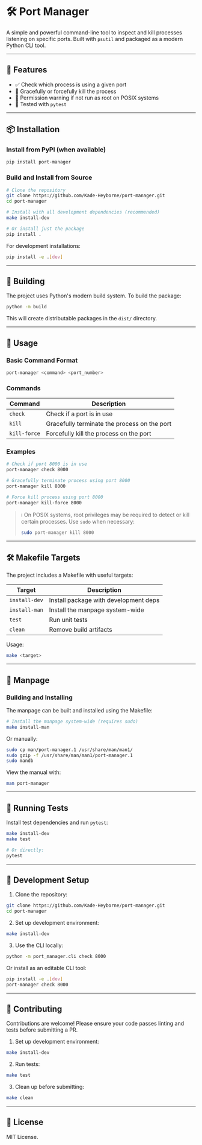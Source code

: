 # 🛠️ Port Manager

A simple and powerful command-line tool to inspect and kill processes listening on specific ports. Built with `psutil` and packaged as a modern Python CLI tool.

---

## 🚀 Features

- ✅ Check which process is using a given port
- 🧯 Gracefully or forcefully kill the process
- 🔐 Permission warning if not run as root on POSIX systems
- 🧪 Tested with `pytest`

---

## 📦 Installation

### Install from PyPI (when available)
```bash
pip install port-manager
```

### Build and Install from Source
```bash
# Clone the repository
git clone https://github.com/Kade-Heyborne/port-manager.git
cd port-manager

# Install with all development dependencies (recommended)
make install-dev

# Or install just the package
pip install .
```

For development installations:
```bash
pip install -e .[dev]
```

---

## 🔨 Building

The project uses Python's modern build system. To build the package:

```bash
python -m build
```

This will create distributable packages in the `dist/` directory.

---

## 🔧 Usage

### Basic Command Format
```bash
port-manager <command> <port_number>
```

### Commands
| Command      | Description                                  |
| ------------ | -------------------------------------------- |
| `check`      | Check if a port is in use                    |
| `kill`       | Gracefully terminate the process on the port |
| `kill-force` | Forcefully kill the process on the port      |

### Examples
```bash
# Check if port 8000 is in use
port-manager check 8000

# Gracefully terminate process using port 8000
port-manager kill 8000

# Force kill process using port 8000
port-manager kill-force 8000
```

> ℹ️ On POSIX systems, root privileges may be required to detect or kill certain processes. Use `sudo` when necessary:
> ```bash
> sudo port-manager kill 8000
> ```

---

## 🛠️ Makefile Targets

The project includes a Makefile with useful targets:

| Target         | Description                              |
|----------------|------------------------------------------|
| `install-dev`  | Install package with development deps    |
| `install-man`  | Install the manpage system-wide          |
| `test`         | Run unit tests                           |
| `clean`        | Remove build artifacts                   |

Usage:
```bash
make <target>
```

---

## 📄 Manpage

### Building and Installing
The manpage can be built and installed using the Makefile:
```bash
# Install the manpage system-wide (requires sudo)
make install-man
```

Or manually:
```bash
sudo cp man/port-manager.1 /usr/share/man/man1/
sudo gzip -f /usr/share/man/man1/port-manager.1
sudo mandb
```

View the manual with:
```bash
man port-manager
```

---

## 🧪 Running Tests

Install test dependencies and run `pytest`:
```bash
make install-dev
make test

# Or directly:
pytest
```

---

## 🧰 Development Setup

1. Clone the repository:
```bash
git clone https://github.com/Kade-Heyborne/port-manager.git
cd port-manager
```

2. Set up development environment:
```bash
make install-dev
```

3. Use the CLI locally:
```bash
python -m port_manager.cli check 8000
```

Or install as an editable CLI tool:
```bash
pip install -e .[dev]
port-manager check 8000
```

---

## 🙋 Contributing

Contributions are welcome! Please ensure your code passes linting and tests before submitting a PR.

1. Set up development environment:
```bash
make install-dev
```

2. Run tests:
```bash
make test
```

3. Clean up before submitting:
```bash
make clean
```

---

## 📜 License

MIT License.